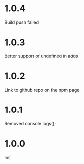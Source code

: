 # 1.0.4

Build push failed

# 1.0.3

Better support of undefined in adds

# 1.0.2

Link to github repo on the npm page
# 1.0.1

Removed console.logs();

# 1.0.0

Init